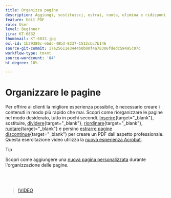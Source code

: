 ```yaml
---
title: Organizza pagine
description: Aggiungi, sostituisci, estrai, ruota, elimina e ridisponi le pagine nel tuo PDF
feature: Edit PDF
role: User
level: Beginner
jira: KT-6832
thumbnail: KT-6832.jpg
exl-id: 1b39380c-ebdc-48b3-8237-1512cbc7b146
source-git-commit: 17a25611e3444b0b00f4a78306fdedc59495c07c
workflow-type: tm+mt
source-wordcount: '84'
ht-degree: 10%

---
```


# Organizzare le pagine

Per offrire ai clienti la migliore esperienza possibile, è necessario creare i contenuti in modo più rapido che mai. Scopri come riorganizzare le pagine nel modo desiderato, tutto in pochi secondi. [Inserire](https://www.adobe.com/it/acrobat/online/add-pages-to-pdf.html){target="_blank"}, sostituire, [dividere](https://www.adobe.com/it/acrobat/online/split-pdf.html){target="_blank"}, [riordinare](https://www.adobe.com/it/acrobat/online/rearrange-pdf.html){target="_blank"}, [ruotare](https://www.adobe.com/it/acrobat/online/rotate-pdf.html){target="_blank"} e persino [estrarre pagine discontinue](https://www.adobe.com/it/acrobat/online/extract-pdf-pages.html){target="_blank"} per creare un PDF dall&#39;aspetto professionale. Questa esercitazione video utilizza la [nuova esperienza Acrobat](new-workspace.md).

>[!TIP]
>
>Scopri come aggiungere una [nuova pagina personalizzata](add-custom-page.md) durante l&#39;organizzazione delle pagine.

<br> 

>[!VIDEO](https://video.tv.adobe.com/v/3409022?quality=12&learn=on&hidetitle=true)